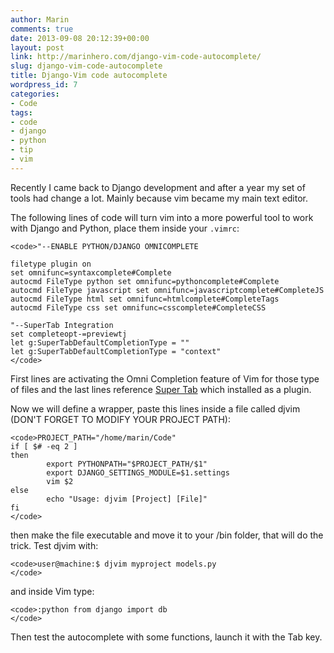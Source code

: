 ```yaml
---
author: Marin
comments: true
date: 2013-09-08 20:12:39+00:00
layout: post
link: http://marinhero.com/django-vim-code-autocomplete/
slug: django-vim-code-autocomplete
title: Django-Vim code autocomplete
wordpress_id: 7
categories:
- Code
tags:
- code
- django
- python
- tip
- vim
---
```


Recently I came back to Django development and after a year my set of tools had change a lot. Mainly because vim became my main text editor.

The following lines of code will turn vim into a more powerful tool to work with Django and Python, place them inside your `.vimrc`:

    <code>"--ENABLE PYTHON/DJANGO OMNICOMPLETE
    
    filetype plugin on
    set omnifunc=syntaxcomplete#Complete
    autocmd FileType python set omnifunc=pythoncomplete#Complete
    autocmd FileType javascript set omnifunc=javascriptcomplete#CompleteJS
    autocmd FileType html set omnifunc=htmlcomplete#CompleteTags
    autocmd FileType css set omnifunc=csscomplete#CompleteCSS
    
    "--SuperTab Integration
    set completeopt-=previewtj
    let g:SuperTabDefaultCompletionType = ""
    let g:SuperTabDefaultCompletionType = "context"
    </code>


First lines are activating the Omni Completion feature of Vim for those type of files and the last lines reference [Super Tab](https://github.com/ervandew/supertab) which installed as a plugin.

Now we will define a wrapper, paste this lines inside a file called djvim (DON'T FORGET TO MODIFY YOUR PROJECT PATH):

    <code>PROJECT_PATH="/home/marin/Code"
    if [ $# -eq 2 ]
    then
            export PYTHONPATH="$PROJECT_PATH/$1"
            export DJANGO_SETTINGS_MODULE=$1.settings
            vim $2
    else
            echo "Usage: djvim [Project] [File]"
    fi
    </code>


then make the file executable and move it to your /bin folder, that will do the trick. Test djvim with:

    
    <code>user@machine:$ djvim myproject models.py
    </code>


and inside Vim type:

    
    <code>:python from django import db
    </code>


Then test the autocomplete with some functions, launch it with the Tab key.
